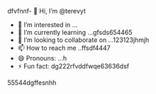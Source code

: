 dfvfnnf- 👋 Hi, I’m @terevyt
- 👀 I’m interested in ...
- 🌱 I’m currently learning ...gfsds654465
- 💞️ I’m looking to collaborate on ...123123jhmjh
- 📫 How to reach me ..ffsdf4447
- 😄 Pronouns: ...h
- ⚡ Fun fact: dg222rfvddfwqe63636dsf
<!---4565werasdf4458dfg6262dsf
terevyt/terevyt is a ✨ special ✨ repository because its `README.md` (this f63ile) appears on your GitHub p58rofile.vdsads
You can click the Preview link to take a look at your changevxxxxs.р123465
--->55544dgffesnhh
